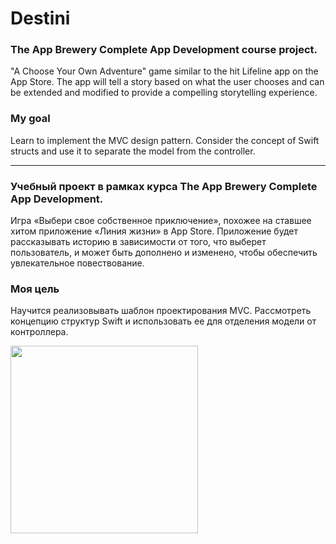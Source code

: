 # Destini

### The App Brewery Complete App Development course project.

"A Choose Your Own Adventure" game similar to the hit Lifeline app on the App Store. The app will tell a story based on what the user chooses and can be extended and modified to provide a compelling storytelling experience.

### My goal

Learn to implement the MVC design pattern. Consider the concept of Swift structs and use it to separate the model from the controller.

--------------------------------------------------------------

### Учебный проект в рамках курса The App Brewery Complete App Development.

Игра «Выбери свое собственное приключение», похожее на ставшее хитом приложение «Линия жизни» в App Store. Приложение будет рассказывать историю в зависимости от того, что выберет пользователь, и может быть дополнено и изменено, чтобы обеспечить увлекательное повествование.

### Моя цель

Научится реализовывать шаблон проектирования MVC. Рассмотреть концепцию структур Swift и использовать ее для отделения модели от контроллера.

<img src="https://user-images.githubusercontent.com/64682381/150473102-a24fbcb2-a44d-400a-b3db-e355ff5e8075.png" width="300">
